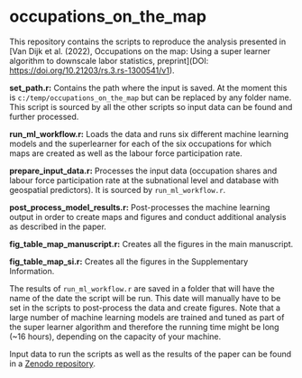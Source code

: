 # occupations_on_the_map

This repository contains the scripts to reproduce the analysis presented in [Van Dijk et al. (2022), Occupations on the map: Using a super learner algorithm to downscale labor statistics, preprint](DOI: https://doi.org/10.21203/rs.3.rs-1300541/v1).

__set_path.r:__ Contains the path where the input is saved. At the moment this is `c:/temp/occupations_on_the_map` but can be replaced by any folder name. This script is sourced by all the other scripts so input data can be found and further processed.

__run_ml_workflow.r:__ Loads the data and runs six different machine learning models and the superlearner for each of the six occupations for which maps are created as well as the labour force participation rate.

__prepare_input_data.r:__ Processes the input data (occupation shares and labour force participation rate at the subnational level and database with geospatial predictors). It is sourced by `run_ml_workflow.r`.

__post_process_model_results.r:__ Post-processes the machine learning output in order to create maps and figures and conduct additional analysis as described in the paper.

__fig_table_map_manuscript.r:__ Creates all the figures in the main manuscript.

__fig_table_map_si.r:__ Creates all the figures in the Supplementary Information.


The results of `run_ml_workflow.r` are saved in a folder that will have the name of the date the script will be run. This date will manually have to be set in the scripts to post-process the data and create figures. Note that a large number of machine learning models are trained and tuned as part of the super learner algorithm and therefore the running time might be long (~16 hours), depending on the capacity of your machine.

Input data to run the scripts as well as the results of the paper can be found in a [Zenodo repository](https://doi.org/10.5281/zenodo.6419272).



